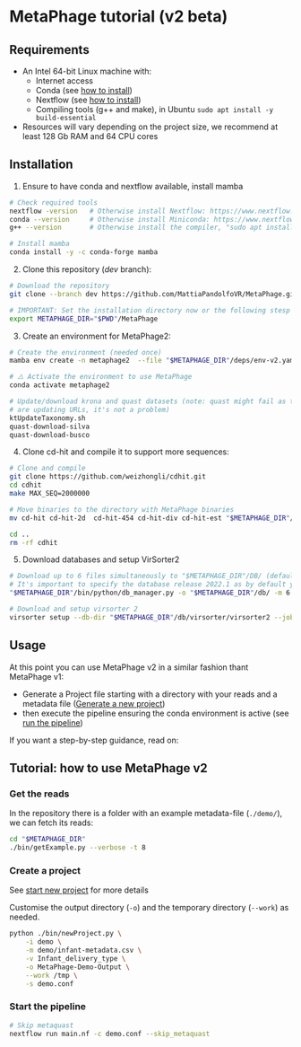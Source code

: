 # MetaPhage tutorial (v2 beta)

## Requirements

* An Intel 64-bit Linux machine with:
  * Internet access
  * Conda (see [how to install](https://telatin.github.io/microbiome-bioinformatics/Install-Miniconda/))
  * Nextflow (see [how to install](https://www.nextflow.io/docs/latest/getstarted.html#installation))
  * Compiling tools (g++ and make), in Ubuntu `sudo apt install -y build-essential`
* Resources will vary depending on the project size, we recommend at least 128 Gb RAM and 64 CPU cores

## Installation

1. Ensure to have conda and nextflow available, install mamba

```bash
# Check required tools
nextflow -version   # Otherwise install Nextflow: https://www.nextflow.io/
conda --version     # Otherwise install Miniconda: https://www.nextflow.io/
g++ --version       # Otherwise install the compiler, "sudo apt install build-essential" from ubuntu

# Install mamba
conda install -y -c conda-forge mamba
```

2. Clone this repository (*dev* branch):

```bash
# Download the repository
git clone --branch dev https://github.com/MattiaPandolfoVR/MetaPhage.git

# IMPORTANT: Set the installation directory now or the following stesp won't work
export METAPHAGE_DIR="$PWD"/MetaPhage
```

3. Create an environment for MetaPhage2:

```bash
# Create the environment (needed once)
mamba env create -n metaphage2  --file "$METAPHAGE_DIR"/deps/env-v2.yaml

# ⚠️ Activate the environment to use MetaPhage
conda activate metaphage2

# Update/download krona and quast datasets (note: quast might fail as they
# are updating URLs, it's not a problem)
ktUpdateTaxonomy.sh
quast-download-silva
quast-download-busco
```

4. Clone cd-hit and compile it to support more sequences:

```bash 
# Clone and compile
git clone https://github.com/weizhongli/cdhit.git
cd cdhit
make MAX_SEQ=2000000 

# Move binaries to the directory with MetaPhage binaries
mv cd-hit cd-hit-2d  cd-hit-454 cd-hit-div cd-hit-est "$METAPHAGE_DIR"/bin/

cd ..
rm -rf cdhit
```

5. Download databases and setup VirSorter2

```bash
# Download up to 6 files simultaneously to "$METAPHAGE_DIR"/DB/ (default location)
# It's important to specify the database release 2022.1 as by default you will get the bundle for v1
"$METAPHAGE_DIR"/bin/python/db_manager.py -o "$METAPHAGE_DIR"/db/ -m 6 -r 2022.1

# Download and setup virsorter 2
virsorter setup --db-dir "$METAPHAGE_DIR"/db/virsorter/virsorter2 --jobs 4
```

## Usage

At this point you can use MetaPhage v2 in a similar fashion thant MetaPhage v1:
* Generate a Project file starting with a directory with your reads and a metadata file ([Generate a new project](https://mattiapandolfovr.github.io/MetaPhage/new))
* then execute the pipeline ensuring the conda environment is active (see [run the pipeline](https://mattiapandolfovr.github.io/MetaPhage/tutorial#create-the-project-configuration-file))

If you want a step-by-step guidance, read on:

## Tutorial: how to use MetaPhage v2

### Get the reads

In the repository there is a folder with an example metadata-file (`./demo/`), we can fetch its reads:

```bash
cd "$METAPHAGE_DIR"
./bin/getExample.py --verbose -t 8
```

### Create a project

See [start new project](https://mattiapandolfovr.github.io/MetaPhage/new) for more details

Customise the output directory (`-o`) and the temporary directory (`--work`) as needed.

```bash
python ./bin/newProject.py \
    -i demo \
    -m demo/infant-metadata.csv \
    -v Infant_delivery_type \
    -o MetaPhage-Demo-Output \
    --work /tmp \
    -s demo.conf
```

### Start the pipeline

```bash
# Skip metaquast
nextflow run main.nf -c demo.conf --skip_metaquast
```

